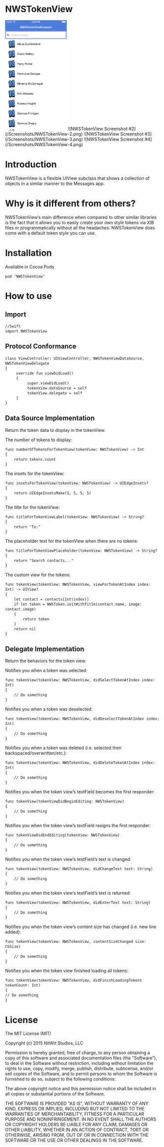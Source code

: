 # NWSTokenView

<img src="/Screenshots/NWSTokenView-1.png" alt="NWSTokenView Screenshot #1" style="width: 200px;"/>
![NWSTokenView Screenshot #2](/Screenshots/NWSTokenView-2.png)
![NWSTokenView Screenshot #3](/Screenshots/NWSTokenView-3.png)
![NWSTokenView Screenshot #4](/Screenshots/NWSTokenView-4.png)

# Introduction
NWSTokenView is a flexible UIView subclass that shows a collection of objects in a similar manner to the Messages app. 

# Why is it different from others?
NWSTokenView’s main difference when compared to other similar libraries is the fact that it allows you to easily create your own style tokens via XIB files or programmatically without all the headaches. NWSTokenView does come with a default token style you can use.

# Installation
Available in Cocoa Pods
    
    pod ‘NWSTokenView’

# How to use

## Import

    //Swift
    import NWSTokenView


## Protocol Conformance

    class ViewController: UIViewController, NWSTokenViewDataSource, NWSTokenViewDelegate
    {
         override fun viewDidLoad()
         {
              super.viewDidLoad()
              tokenView.dataSource = self
              tokenView.delegate = self
         }
    }

## Data Source Implementation

Return the token data to display in the tokenView.

The number of tokens to display:

    func numberOfTokensForTokenView(tokenView: NWSTokenView) -> Int
    {
        return tokens.count
    }
    
The insets for the tokenView:

    func insetsForTokenView(tokenView: NWSTokenView) -> UIEdgeInsets?
    {
        return UIEdgeInsetsMake(5, 5, 5, 5)
    }
    
The title for the tokenView:

    func titleForTokenViewLabel(tokenView: NWSTokenView) -> String?
    {
        return "To:"
    }
    
The placeholder text for the tokenView when there are no tokens:

    func titleForTokenViewPlaceholder(tokenView: NWSTokenView) -> String?
    {
        return "Search contacts..."
    }
    
The custom view for the tokens:

    func tokenView(tokenView: NWSTokenView, viewForTokenAtIndex index: Int) -> UIView?
    {
        let contact = contacts[Int(index)]
        if let token = NWSToken.initWithTitle(contact.name, image: contact.image)
        {
            return token
        }
        return nil
    }

## Delegate Implementation

Return the behaviors for the token view.

Notifies you when a token was selected:

    func tokenView(tokenView: NWSTokenView, didSelectTokenAtIndex index: Int)
    {
        // Do something
    }
   
Notifies you when a token was deselected: 

    func tokenView(tokenView: NWSTokenView, didDeselectTokenAtIndex index: Int)
    {
        // Do something
    }
    
Notifies you when a token was deleted (i.e. selected then backspaced/overwritten/etc.):

    func tokenView(tokenView: NWSTokenView, didDeleteTokenAtIndex index: Int)
    {
        // Do something
    }
    
Notifies you when the token view’s textField becomes the first responder:

    func tokenView(tokenViewDidBeginEditing: NWSTokenView)
    {
        // Do something
    }
   
Notifies you when the token view’s textField resigns the first responder: 

    func tokenViewDidEndEditing(tokenView: NWSTokenView)
    {
        // Do something
    }
 
Notifies you when the token view’s textField’s text is changed:  
  
    func tokenView(tokenView: NWSTokenView, didChangeText text: String)
    {
        // Do something
    }
  
Notifies you when the token view’s textField’s text is returned:  
    
    func tokenView(tokenView: NWSTokenView, didEnterText text: String)
    {
        // Do something    
    }
    
Notifies you when the token view’s content size has changed (i.e. new line added): 
     
    func tokenView(tokenView: NWSTokenView, contentSizeChanged size: CGSize)
    {
        // Do something
    }

Notifies you when the token view finished loading all tokens:  
        
    func tokenView(tokenView: NWSTokenView, didFinishLoadingTokens tokenCount: Int)
    {
	// Do something
    }

# License

The MIT License (MIT)

Copyright (c) 2015 NitWit Studios, LLC

Permission is hereby granted, free of charge, to any person obtaining a copy
of this software and associated documentation files (the "Software"), to deal
in the Software without restriction, including without limitation the rights
to use, copy, modify, merge, publish, distribute, sublicense, and/or sell
copies of the Software, and to permit persons to whom the Software is
furnished to do so, subject to the following conditions:

The above copyright notice and this permission notice shall be included in
all copies or substantial portions of the Software.

THE SOFTWARE IS PROVIDED "AS IS", WITHOUT WARRANTY OF ANY KIND, EXPRESS OR
IMPLIED, INCLUDING BUT NOT LIMITED TO THE WARRANTIES OF MERCHANTABILITY,
FITNESS FOR A PARTICULAR PURPOSE AND NONINFRINGEMENT. IN NO EVENT SHALL THE
AUTHORS OR COPYRIGHT HOLDERS BE LIABLE FOR ANY CLAIM, DAMAGES OR OTHER
LIABILITY, WHETHER IN AN ACTION OF CONTRACT, TORT OR OTHERWISE, ARISING FROM,
OUT OF OR IN CONNECTION WITH THE SOFTWARE OR THE USE OR OTHER DEALINGS IN
THE SOFTWARE.

